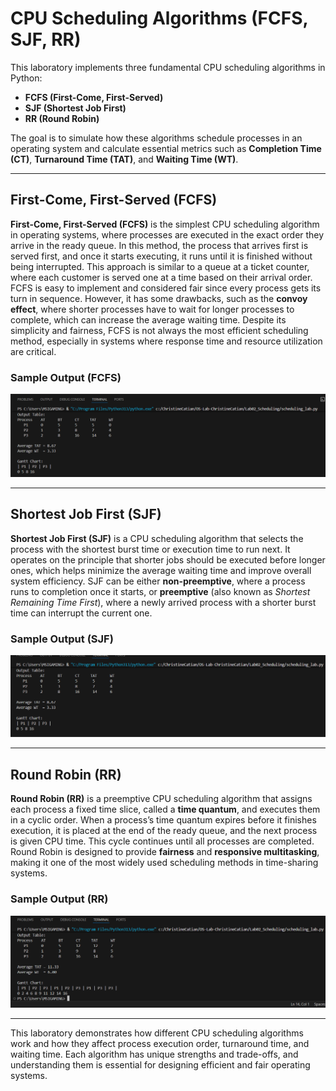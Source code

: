 # CPU Scheduling Algorithms (FCFS, SJF, RR)

This laboratory implements three fundamental CPU scheduling algorithms in Python:  
- **FCFS (First-Come, First-Served)**  
- **SJF (Shortest Job First)**  
- **RR (Round Robin)**  

The goal is to simulate how these algorithms schedule processes in an operating system and calculate essential metrics such as **Completion Time (CT)**, **Turnaround Time (TAT)**, and **Waiting Time (WT)**.

---

## First-Come, First-Served (FCFS)

**First-Come, First-Served (FCFS)** is the simplest CPU scheduling algorithm in operating systems, where processes are executed in the exact order they arrive in the ready queue. In this method, the process that arrives first is served first, and once it starts executing, it runs until it is finished without being interrupted. This approach is similar to a queue at a ticket counter, where each customer is served one at a time based on their arrival order. FCFS is easy to implement and considered fair since every process gets its turn in sequence. However, it has some drawbacks, such as the **convoy effect**, where shorter processes have to wait for longer processes to complete, which can increase the average waiting time. Despite its simplicity and fairness, FCFS is not always the most efficient scheduling method, especially in systems where response time and resource utilization are critical.

### Sample Output (FCFS)
![FCFS Output](https://github.com/ChristineCatian/OS-Lab-ChristineCatian/blob/ebb24532a4649a90fb7c45ebab935b0bc8a004e7/Lab02_Scheduling/Output/FCFS.png)

---

## Shortest Job First (SJF)

**Shortest Job First (SJF)** is a CPU scheduling algorithm that selects the process with the shortest burst time or execution time to run next. It operates on the principle that shorter jobs should be executed before longer ones, which helps minimize the average waiting time and improve overall system efficiency. SJF can be either **non-preemptive**, where a process runs to completion once it starts, or **preemptive** (also known as *Shortest Remaining Time First*), where a newly arrived process with a shorter burst time can interrupt the current one.

### Sample Output (SJF)
![SJF Output](https://github.com/ChristineCatian/OS-Lab-ChristineCatian/blob/ebb24532a4649a90fb7c45ebab935b0bc8a004e7/Lab02_Scheduling/Output/SJF%20(non-preemptive).png)

---

## Round Robin (RR)

**Round Robin (RR)** is a preemptive CPU scheduling algorithm that assigns each process a fixed time slice, called a **time quantum**, and executes them in a cyclic order. When a process’s time quantum expires before it finishes execution, it is placed at the end of the ready queue, and the next process is given CPU time. This cycle continues until all processes are completed. Round Robin is designed to provide **fairness** and **responsive multitasking**, making it one of the most widely used scheduling methods in time-sharing systems.

### Sample Output (RR)
![Round Robin Output](https://github.com/ChristineCatian/OS-Lab-ChristineCatian/blob/ebb24532a4649a90fb7c45ebab935b0bc8a004e7/Lab02_Scheduling/Output/Round%20Robin%20(quantum%3D2).png)

---

This laboratory demonstrates how different CPU scheduling algorithms work and how they affect process execution order, turnaround time, and waiting time. Each algorithm has unique strengths and trade-offs, and understanding them is essential for designing efficient and fair operating systems.




